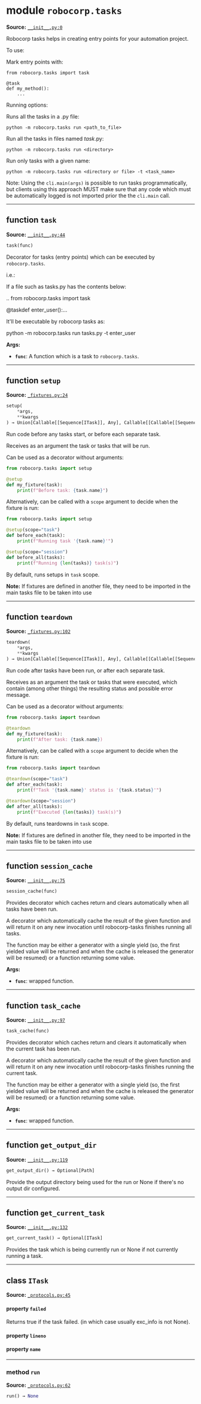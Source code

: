 <!-- markdownlint-disable -->

# module `robocorp.tasks`

**Source:** [`__init__.py:0`](https://github.com/robocorp/robo/tree/master/tasks/src/robocorp/tasks/__init__.py#L0)

Robocorp tasks helps in creating entry points for your automation project.

To use:

Mark entry points with:

```
from robocorp.tasks import task

@task
def my_method():
    ...
```

Running options:

Runs all the tasks in a .py file:

`python -m robocorp.tasks run <path_to_file>`

Run all the tasks in files named *task*.py:

`python -m robocorp.tasks run <directory>`

Run only tasks with a given name:

`python -m robocorp.tasks run <directory or file> -t <task_name>`

Note: Using the `cli.main(args)` is possible to run tasks programmatically, but clients using this approach MUST make sure that any code which must be automatically logged is not imported prior the the `cli.main` call.

______________________________________________________________________

## function `task`

**Source:** [`__init__.py:44`](https://github.com/robocorp/robo/tree/master/tasks/src/robocorp/tasks/__init__.py#L44)

```python
task(func)
```

Decorator for tasks (entry points) which can be executed by `robocorp.tasks`.

i.e.:

If a file such as tasks.py has the contents below:

.. from robocorp.tasks import task

@taskdef enter_user():...

It'll be executable by robocorp tasks as:

python -m robocorp.tasks run tasks.py -t enter_user

**Args:**

- <b>`func`</b>:  A function which is a task to `robocorp.tasks`.

______________________________________________________________________

## function `setup`

**Source:** [`_fixtures.py:24`](https://github.com/robocorp/robo/tree/master/tasks/src/robocorp/tasks/_fixtures.py#L24)

```python
setup(
    *args,
    **kwargs
) → Union[Callable[[Sequence[ITask]], Any], Callable[[Callable[[Sequence[ITask]], Any]], Callable[[Sequence[ITask]], Any]], Callable[[Callable[[ITask], Any]], Callable[[ITask], Any]]]
```

Run code before any tasks start, or before each separate task.

Receives as an argument the task or tasks that will be run.

Can be used as a decorator without arguments:

```python
from robocorp.tasks import setup

@setup
def my_fixture(task):
    print(f"Before task: {task.name}")
```

Alternatively, can be called with a `scope` argument to decide when the fixture is run:

```python
from robocorp.tasks import setup

@setup(scope="task")
def before_each(task):
    print(f"Running task '{task.name}'")

@setup(scope="session")
def before_all(tasks):
    print(f"Running {len(tasks)} task(s)")
```

By default, runs setups in `task` scope.

**Note:** If fixtures are defined in another file, they need to be imported in the main tasks file to be taken into use

______________________________________________________________________

## function `teardown`

**Source:** [`_fixtures.py:102`](https://github.com/robocorp/robo/tree/master/tasks/src/robocorp/tasks/_fixtures.py#L102)

```python
teardown(
    *args,
    **kwargs
) → Union[Callable[[Sequence[ITask]], Any], Callable[[Callable[[Sequence[ITask]], Any]], Callable[[Sequence[ITask]], Any]], Callable[[Callable[[ITask], Any]], Callable[[ITask], Any]]]
```

Run code after tasks have been run, or after each separate task.

Receives as an argument the task or tasks that were executed, which contain (among other things) the resulting status and possible error message.

Can be used as a decorator without arguments:

```python
from robocorp.tasks import teardown

@teardown
def my_fixture(task):
    print(f"After task: {task.name})
```

Alternatively, can be called with a `scope` argument to decide when the fixture is run:

```python
from robocorp.tasks import teardown

@teardown(scope="task")
def after_each(task):
    print(f"Task '{task.name}' status is '{task.status}'")

@teardown(scope="session")
def after_all(tasks):
    print(f"Executed {len(tasks)} task(s)")
```

By default, runs teardowns in `task` scope.

**Note:** If fixtures are defined in another file, they need to be imported in the main tasks file to be taken into use

______________________________________________________________________

## function `session_cache`

**Source:** [`__init__.py:75`](https://github.com/robocorp/robo/tree/master/tasks/src/robocorp/tasks/__init__.py#L75)

```python
session_cache(func)
```

Provides decorator which caches return and clears automatically when all tasks have been run.

A decorator which automatically cache the result of the given function and will return it on any new invocation until robocorp-tasks finishes running all tasks.

The function may be either a generator with a single yield (so, the first yielded value will be returned and when the cache is released the generator will be resumed) or a function returning some value.

**Args:**

- <b>`func`</b>:  wrapped function.

______________________________________________________________________

## function `task_cache`

**Source:** [`__init__.py:97`](https://github.com/robocorp/robo/tree/master/tasks/src/robocorp/tasks/__init__.py#L97)

```python
task_cache(func)
```

Provides decorator which caches return and clears it automatically when the current task has been run.

A decorator which automatically cache the result of the given function and will return it on any new invocation until robocorp-tasks finishes running the current task.

The function may be either a generator with a single yield (so, the first yielded value will be returned and when the cache is released the generator will be resumed) or a function returning some value.

**Args:**

- <b>`func`</b>:  wrapped function.

______________________________________________________________________

## function `get_output_dir`

**Source:** [`__init__.py:119`](https://github.com/robocorp/robo/tree/master/tasks/src/robocorp/tasks/__init__.py#L119)

```python
get_output_dir() → Optional[Path]
```

Provide the output directory being used for the run or None if there's no output dir configured.

______________________________________________________________________

## function `get_current_task`

**Source:** [`__init__.py:132`](https://github.com/robocorp/robo/tree/master/tasks/src/robocorp/tasks/__init__.py#L132)

```python
get_current_task() → Optional[ITask]
```

Provides the task which is being currently run or None if not currently running a task.

______________________________________________________________________

## class `ITask`

**Source:** [`_protocols.py:45`](https://github.com/robocorp/robo/tree/master/tasks/src/robocorp/tasks/_protocols.py#L45)

#### property `failed`

Returns true if the task failed. (in which case usually exc_info is not None).

#### property `lineno`

#### property `name`

______________________________________________________________________

### method `run`

**Source:** [`_protocols.py:62`](https://github.com/robocorp/robo/tree/master/tasks/src/robocorp/tasks/_protocols.py#L62)

```python
run() → None
```
